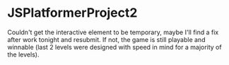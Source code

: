 # JSPlatformerProject2
Couldn't get the interactive element to be temporary, maybe I'll find a fix after work tonight and resubmit. If not, the game is still playable and winnable (last 2 levels were designed with speed in mind for a majority of the levels).
